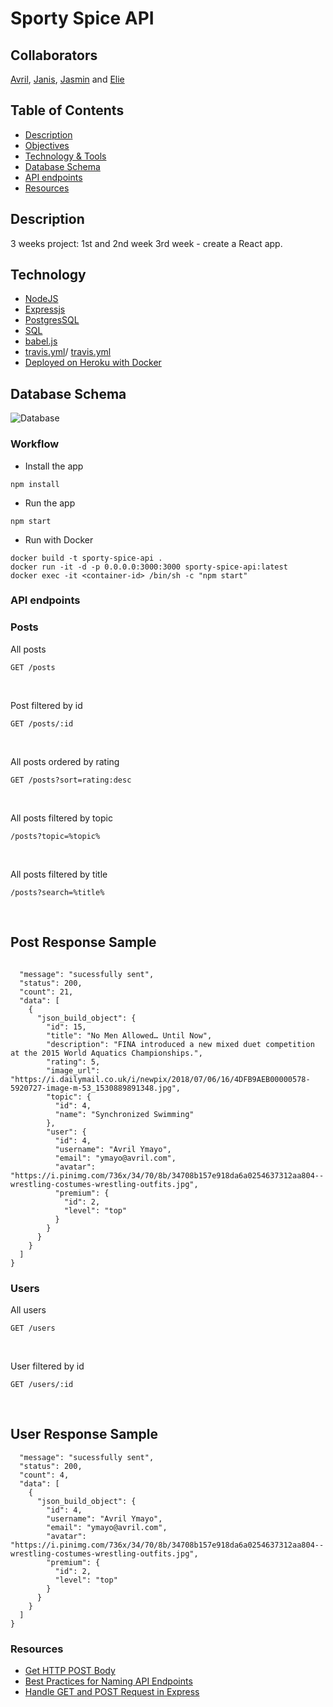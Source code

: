# Sporty Spice API


## Collaborators
[Avril](https://github.com/AvrilAvril), [Janis](https://github.com/widukin), [Jasmin](https://github.com/jaazmyn) and [Elie](https://github.com/Elie-Soued)


## Table of Contents 
- [Description](#Description)
- [Objectives](#Objectives)
- [Technology & Tools](#Technology)
- [Database Schema](#Database-Schema)
- [API endpoints](#API-endpoints)
- [Resources](#Resources)

## Description
3 weeks project: 
1st and 2nd week
3rd week - create a React app.


## Technology
- [NodeJS](https://nodejs.org/en/)
- [Expressjs](https://expressjs.com/en/5x/api.html)
- [PostgresSQL](https://www.elephantsql.com/)
- [SQL](https://www.w3schools.com/SQL/default.asp)
- [babel.js](https://babeljs.io/docs/en/)
- [travis.yml](https://github.com/travis-ci/travis-yml)/ [travis.yml](https://docs.travis-ci.com/user/tutorial/)
- [Deployed on Heroku with Docker](https://sporty-spice-api.herokuapp.com/)


## Database Schema
 ![Database](https://res.cloudinary.com/dwovfklgc/image/upload/v1612719938/Screen_Shot_2021-02-07_at_18.45.27_pi5ct9.png)


### Workflow
* Install the app
```
npm install
```

* Run the app
```
npm start
```

* Run with Docker
```
docker build -t sporty-spice-api .
docker run -it -d -p 0.0.0.0:3000:3000 sporty-spice-api:latest
docker exec -it <container-id> /bin/sh -c "npm start"
```


### API endpoints

### Posts
All posts
<br/>
```
GET /posts
```
<br/>

Post filtered by id 
<br/>
```
GET /posts/:id
```
<br/>

All posts ordered by rating
<br/>
```
GET /posts?sort=rating:desc
```
<br/>

All posts filtered by topic
<br/>
```
/posts?topic=%topic%
```
<br/>

All posts filtered by title
<br/>
```
/posts?search=%title%
```
<br/>


## Post Response Sample

```

  "message": "sucessfully sent",
  "status": 200,
  "count": 21,
  "data": [
    {
      "json_build_object": {
        "id": 15,
        "title": "No Men Allowed… Until Now",
        "description": "FINA introduced a new mixed duet competition at the 2015 World Aquatics Championships.",
        "rating": 5,
        "image_url": "https://i.dailymail.co.uk/i/newpix/2018/07/06/16/4DFB9AEB00000578-5920727-image-m-53_1530889891348.jpg",
        "topic": {
          "id": 4,
          "name": "Synchronized Swimming"
        },
        "user": {
          "id": 4,
          "username": "Avril Ymayo",
          "email": "ymayo@avril.com",
          "avatar": "https://i.pinimg.com/736x/34/70/8b/34708b157e918da6a0254637312aa804--wrestling-costumes-wrestling-outfits.jpg",
          "premium": {
            "id": 2,
            "level": "top"
          }
        }
      }
    }
  ]
}

```




### Users
All users
<br/>
```
GET /users
```
<br/>

User filtered by id 
<br/>
```
GET /users/:id
```
<br/>


## User Response Sample

```
  "message": "sucessfully sent",
  "status": 200,
  "count": 4,
  "data": [
    {
      "json_build_object": {
        "id": 4,
        "username": "Avril Ymayo",
        "email": "ymayo@avril.com",
        "avatar": "https://i.pinimg.com/736x/34/70/8b/34708b157e918da6a0254637312aa804--wrestling-costumes-wrestling-outfits.jpg",
        "premium": {
          "id": 2,
          "level": "top"
        }
      }
    }
  ]
}

```


### Resources
- [Get HTTP POST Body](https://stackabuse.com/get-http-post-body-in-express-js/)
- [Best Practices for Naming API Endpoints](https://nordicapis.com/10-best-practices-for-naming-api-endpoints/)
- [Handle GET and POST Request in Express](https://codeforgeek.com/handle-get-post-request-express-4/)
